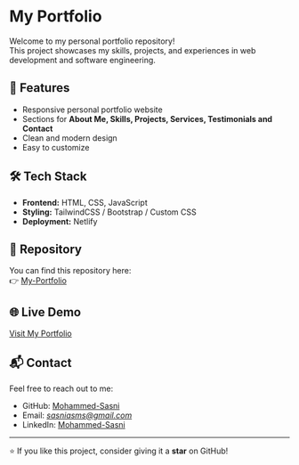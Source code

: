 # My Portfolio

Welcome to my personal portfolio repository!  
This project showcases my skills, projects, and experiences in web development and software engineering.  

## 🚀 Features
- Responsive personal portfolio website  
- Sections for **About Me, Skills, Projects, Services, Testimonials and Contact**  
- Clean and modern design  
- Easy to customize  

## 🛠️ Tech Stack
- **Frontend:** HTML, CSS, JavaScript 
- **Styling:** TailwindCSS / Bootstrap / Custom CSS 
- **Deployment:** Netlify 

## 📂 Repository
You can find this repository here:  
👉 [My-Portfolio](https://github.com/Mohammed-Sasni/My-Portfolio)

## 🌐 Live Demo
[Visit My Portfolio](https://asms-devfolio.netlify.app/)  


## 📬 Contact
Feel free to reach out to me:  
- GitHub: [Mohammed-Sasni](https://github.com/Mohammed-Sasni)  
- Email: *sasniasms@gmail.com*  
- LinkedIn: [Mohammed-Sasni](https://www.linkedin.com/in/mohammed-sasni/)  

---

⭐ If you like this project, consider giving it a **star** on GitHub!
